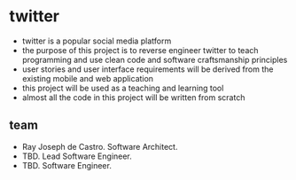 # twitter
* twitter is a popular social media platform
* the purpose of this project is to reverse engineer twitter to teach 
programming and use clean code and software craftsmanship principles
* user stories and user interface requirements will be derived from the 
existing mobile and web application
* this project will be used as a teaching and learning tool
* almost all the code in this project will be written from scratch

## team
* Ray Joseph de Castro. Software Architect. 
* TBD. Lead Software Engineer.
* TBD. Software Engineer.